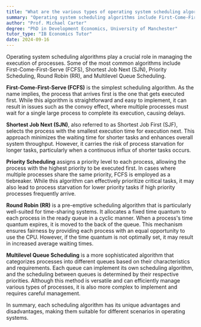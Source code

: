 ```yaml
---
title: "What are the various types of operating system scheduling algorithms?"
summary: "Operating system scheduling algorithms include First-Come-First-Serve, Shortest Job Next, Priority Scheduling, Round Robin, and Multilevel Queue Scheduling, each designed to manage process execution efficiently."
author: "Prof. Michael Carter"
degree: "PhD in Development Economics, University of Manchester"
tutor_type: "IB Economics Tutor"
date: 2024-09-16
---
```


Operating system scheduling algorithms play a crucial role in managing the execution of processes. Some of the most common algorithms include First-Come-First-Serve (FCFS), Shortest Job Next (SJN), Priority Scheduling, Round Robin (RR), and Multilevel Queue Scheduling.

**First-Come-First-Serve (FCFS)** is the simplest scheduling algorithm. As the name implies, the process that arrives first is the one that gets executed first. While this algorithm is straightforward and easy to implement, it can result in issues such as the convoy effect, where multiple processes must wait for a single large process to complete its execution, causing delays.

**Shortest Job Next (SJN)**, also referred to as Shortest Job First (SJF), selects the process with the smallest execution time for execution next. This approach minimizes the waiting time for shorter tasks and enhances overall system throughput. However, it carries the risk of process starvation for longer tasks, particularly when a continuous influx of shorter tasks occurs.

**Priority Scheduling** assigns a priority level to each process, allowing the process with the highest priority to be executed first. In cases where multiple processes share the same priority, FCFS is employed as a tiebreaker. While this algorithm can effectively prioritize critical tasks, it may also lead to process starvation for lower priority tasks if high priority processes frequently arrive.

**Round Robin (RR)** is a pre-emptive scheduling algorithm that is particularly well-suited for time-sharing systems. It allocates a fixed time quantum to each process in the ready queue in a cyclic manner. When a process's time quantum expires, it is moved to the back of the queue. This mechanism ensures fairness by providing each process with an equal opportunity to use the CPU. However, if the time quantum is not optimally set, it may result in increased average waiting times.

**Multilevel Queue Scheduling** is a more sophisticated algorithm that categorizes processes into different queues based on their characteristics and requirements. Each queue can implement its own scheduling algorithm, and the scheduling between queues is determined by their respective priorities. Although this method is versatile and can efficiently manage various types of processes, it is also more complex to implement and requires careful management.

In summary, each scheduling algorithm has its unique advantages and disadvantages, making them suitable for different scenarios in operating systems.
    